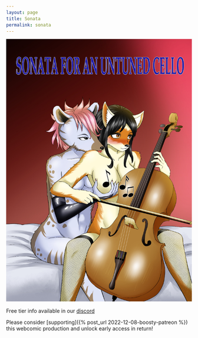 ```yaml
---
layout: page
title: Sonata
permalink: sonata
---
```

![Sonata for an untuned cello](/assets/sonata/cover.jpg)

Free tier info available in our [discord](https://discord.com/channels/895631206580912168/1042868420867280996)

Please consider [supporting]({% post_url 2022-12-08-boosty-patreon %}) this webcomic production and unlock early access in return!
